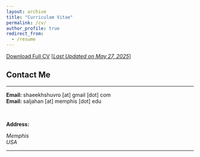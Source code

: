 ```yaml
---
layout: archive
title: "Curriculam Vitae"
permalink: /cv/
author_profile: true
redirect_from:
  - /resume
---
```


[Download Full CV](https://drive.google.com/file/d/1cgWw4RHm9yTCZc8wF2u4omLg78lX75GJ/view?usp=sharing) [<ins>*Last Updated on May 27, 2025*</ins>]

## Contact Me
-------------

**Email:** shaeekhshuvro [at] gmail [dot] com <br /> 
**Email:** saljahan [at] memphis [dot] edu <br /> 

 <br /> 



**Address:**
<address>
Memphis <br /> 
USA <br /> 
</address> 

__________________________________________________________